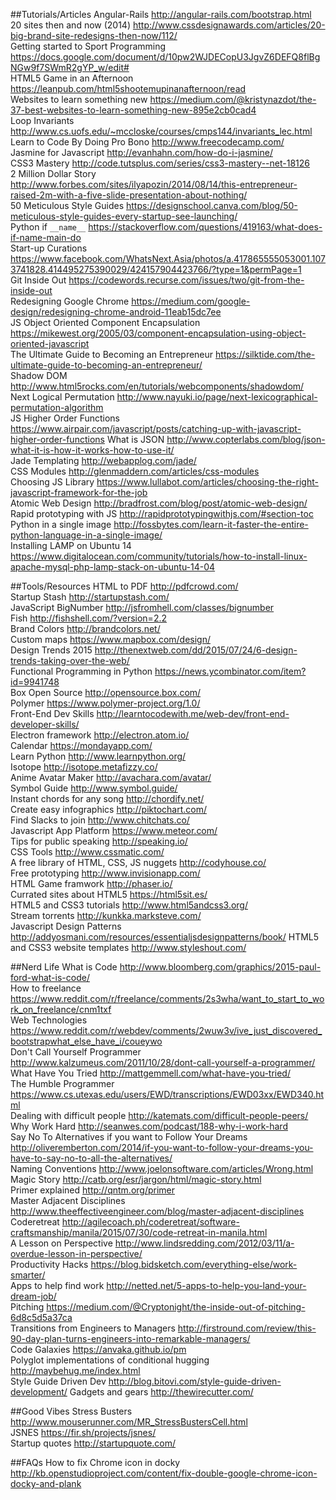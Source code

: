 ##Tutorials/Articles
Angular-Rails http://angular-rails.com/bootstrap.html  
20 sites then and now (2014) http://www.cssdesignawards.com/articles/20-big-brand-site-redesigns-then-now/112/  
Getting started to Sport Programming https://docs.google.com/document/d/10pw2WJDECopU3JgvZ6DEFQ8flBgNGw9f7SWmR2gYP_w/edit#  
HTML5 Game in an Afternoon https://leanpub.com/html5shootemupinanafternoon/read  
Websites to learn something new https://medium.com/@kristynazdot/the-37-best-websites-to-learn-something-new-895e2cb0cad4  
Loop Invariants http://www.cs.uofs.edu/~mccloske/courses/cmps144/invariants_lec.html  
Learn to Code By Doing Pro Bono http://www.freecodecamp.com/  
Jasmine for Javascript http://evanhahn.com/how-do-i-jasmine/  
CSS3 Mastery http://code.tutsplus.com/series/css3-mastery--net-18126  
2 Million Dollar Story http://www.forbes.com/sites/ilyapozin/2014/08/14/this-entrepreneur-raised-2m-with-a-five-slide-presentation-about-nothing/  
50 Meticulous Style Guides https://designschool.canva.com/blog/50-meticulous-style-guides-every-startup-see-launching/  
Python if `__name__` https://stackoverflow.com/questions/419163/what-does-if-name-main-do  
Start-up Curations https://www.facebook.com/WhatsNext.Asia/photos/a.417865555053001.1073741828.414495275390029/424157904423766/?type=1&permPage=1  
Git Inside Out https://codewords.recurse.com/issues/two/git-from-the-inside-out  
Redesigning Google Chrome https://medium.com/google-design/redesigning-chrome-android-11eab15dc7ee  
JS Object Oriented Component Encapsulation https://mikewest.org/2005/03/component-encapsulation-using-object-oriented-javascript  
The Ultimate Guide to Becoming an Entrepreneur https://silktide.com/the-ultimate-guide-to-becoming-an-entrepreneur/  
Shadow DOM http://www.html5rocks.com/en/tutorials/webcomponents/shadowdom/  
Next Logical Permutation http://www.nayuki.io/page/next-lexicographical-permutation-algorithm  
JS Higher Order Functions https://www.airpair.com/javascript/posts/catching-up-with-javascript-higher-order-functions
What is JSON http://www.copterlabs.com/blog/json-what-it-is-how-it-works-how-to-use-it/  
Jade Templating http://webapplog.com/jade/  
CSS Modules http://glenmaddern.com/articles/css-modules  
Choosing JS Library https://www.lullabot.com/articles/choosing-the-right-javascript-framework-for-the-job  
Atomic Web Design http://bradfrost.com/blog/post/atomic-web-design/  
Rapid prototyping with JS http://rapidprototypingwithjs.com/#section-toc  
Python in a single image http://fossbytes.com/learn-it-faster-the-entire-python-language-in-a-single-image/  
Installing LAMP on Ubuntu 14 https://www.digitalocean.com/community/tutorials/how-to-install-linux-apache-mysql-php-lamp-stack-on-ubuntu-14-04

##Tools/Resources
HTML to PDF http://pdfcrowd.com/  
Startup Stash http://startupstash.com/  
JavaScript BigNumber http://jsfromhell.com/classes/bignumber  
Fish http://fishshell.com/?version=2.2  
Brand Colors http://brandcolors.net/  
Custom maps https://www.mapbox.com/design/  
Design Trends 2015 http://thenextweb.com/dd/2015/07/24/6-design-trends-taking-over-the-web/  
Functional Programming in Python https://news.ycombinator.com/item?id=9941748  
Box Open Source http://opensource.box.com/  
Polymer https://www.polymer-project.org/1.0/  
Front-End Dev Skills http://learntocodewith.me/web-dev/front-end-developer-skills/  
Electron framework http://electron.atom.io/  
Calendar https://mondayapp.com/  
Learn Python http://www.learnpython.org/  
Isotope http://isotope.metafizzy.co/  
Anime Avatar Maker http://avachara.com/avatar/  
Symbol Guide http://www.symbol.guide/  
Instant chords for any song http://chordify.net/  
Create easy infographics http://piktochart.com/  
Find Slacks to join http://www.chitchats.co/  
Javascript App Platform https://www.meteor.com/  
Tips for public speaking http://speaking.io/  
CSS Tools http://www.cssmatic.com/  
A free library of HTML, CSS, JS nuggets http://codyhouse.co/  
Free prototyping http://www.invisionapp.com/  
HTML Game framwork http://phaser.io/  
Currated sites about HTML5 https://html5sit.es/  
HTML5 and CSS3 tutorials http://www.html5andcss3.org/  
Stream torrents http://kunkka.marksteve.com/  
Javascript Design Patterns http://addyosmani.com/resources/essentialjsdesignpatterns/book/
HTML5 and CSS3 website templates http://www.styleshout.com/

##Nerd Life
What is Code http://www.bloomberg.com/graphics/2015-paul-ford-what-is-code/  
How to freelance https://www.reddit.com/r/freelance/comments/2s3wha/want_to_start_to_work_on_freelance/cnm1txf  
Web Technologies https://www.reddit.com/r/webdev/comments/2wuw3v/ive_just_discovered_bootstrapwhat_else_have_i/coueywo  
Don't Call Yourself Programmer http://www.kalzumeus.com/2011/10/28/dont-call-yourself-a-programmer/  
What Have You Tried http://mattgemmell.com/what-have-you-tried/  
The Humble Programmer https://www.cs.utexas.edu/users/EWD/transcriptions/EWD03xx/EWD340.html  
Dealing with difficult people http://katemats.com/difficult-people-peers/  
Why Work Hard http://seanwes.com/podcast/188-why-i-work-hard  
Say No To Alternatives if you want to Follow Your Dreams http://oliveremberton.com/2014/if-you-want-to-follow-your-dreams-you-have-to-say-no-to-all-the-alternatives/  
Naming Conventions http://www.joelonsoftware.com/articles/Wrong.html  
Magic Story http://catb.org/esr/jargon/html/magic-story.html  
Primer explained http://qntm.org/primer  
Master Adjacent Disciplines http://www.theeffectiveengineer.com/blog/master-adjacent-disciplines  
Coderetreat http://agilecoach.ph/coderetreat/software-craftsmanship/manila/2015/07/30/code-retreat-in-manila.html  
A Lesson on Perspective http://www.lindsredding.com/2012/03/11/a-overdue-lesson-in-perspective/  
Productivity Hacks https://blog.bidsketch.com/everything-else/work-smarter/  
Apps to help find work http://netted.net/5-apps-to-help-you-land-your-dream-job/  
Pitching https://medium.com/@Cryptonight/the-inside-out-of-pitching-6d8c5d5a37ca  
Transitions from Engineers to Managers http://firstround.com/review/this-90-day-plan-turns-engineers-into-remarkable-managers/  
Code Galaxies https://anvaka.github.io/pm  
Polyglot implementations of conditional hugging http://maybehug.me/index.html  
Style Guide Driven Dev http://blog.bitovi.com/style-guide-driven-development/
Gadgets and gears http://thewirecutter.com/

##Good Vibes
Stress Busters http://www.mouserunner.com/MR_StressBustersCell.html  
JSNES https://fir.sh/projects/jsnes/  
Startup quotes http://startupquote.com/  

##FAQs
How to fix Chrome icon in docky http://kb.openstudioproject.com/content/fix-double-google-chrome-icon-docky-and-plank
